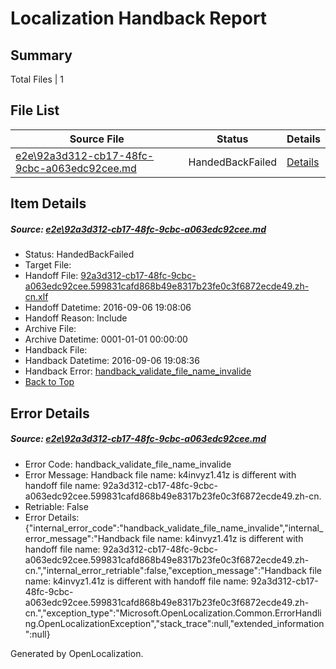 # <a name='report-top'></a> Localization Handback Report

## Summary
 Total Files | 1

## File List
 Source File | Status | Details 
 ----------- | ------ | ------- 
 [e2e\92a3d312-cb17-48fc-9cbc-a063edc92cee.md](https://github.com/OpenLocalizationTestOrg/ol-test0/blob/2b1c4afa38933b3036931f4e6a844bce5236a747/e2e/92a3d312-cb17-48fc-9cbc-a063edc92cee.md) | HandedBackFailed | [Details](#c78a1d5dad5e36b381fbf055386f693372c56b2d2)

## Item Details
##### <a name='c78a1d5dad5e36b381fbf055386f693372c56b2d2'></a> Source: [e2e\92a3d312-cb17-48fc-9cbc-a063edc92cee.md](https://github.com/OpenLocalizationTestOrg/ol-test0/blob/2b1c4afa38933b3036931f4e6a844bce5236a747/e2e/92a3d312-cb17-48fc-9cbc-a063edc92cee.md)
* Status: HandedBackFailed
* Target File: 
* Handoff File: [92a3d312-cb17-48fc-9cbc-a063edc92cee.599831cafd868b49e8317b23fe0c3f6872ecde49.zh-cn.xlf](https://github.com/OpenLocalizationTestOrg/ol-test0-handoff/blob/4a8ad5406e2b37bab6540674bc50e7f9822fe4b0/ol-handoff/OpenLocalizationTestOrg/ol-test0-zhcn/ci/ht/92a3d312-cb17-48fc-9cbc-a063edc92cee.599831cafd868b49e8317b23fe0c3f6872ecde49.zh-cn.xlf)
* Handoff Datetime: 2016-09-06 19:08:06
* Handoff Reason: Include
* Archive File: 
* Archive Datetime: 0001-01-01 00:00:00
* Handback File: 
* Handback Datetime: 2016-09-06 19:08:36
* Handback Error: [handback_validate_file_name_invalide](#c78a1d5dad5e36b381fbf055386f693372c56b2d2handback_validate_file_name_invalide)
* [Back to Top](#report-top)


## Error Details
##### <a name='c78a1d5dad5e36b381fbf055386f693372c56b2d2handback_validate_file_name_invalide'></a> Source: [e2e\92a3d312-cb17-48fc-9cbc-a063edc92cee.md](#c78a1d5dad5e36b381fbf055386f693372c56b2d2)
* Error Code: handback_validate_file_name_invalide
* Error Message: Handback file name: k4invyz1.41z is different with handoff file name: 92a3d312-cb17-48fc-9cbc-a063edc92cee.599831cafd868b49e8317b23fe0c3f6872ecde49.zh-cn.
* Retriable: False
* Error Details: {"internal_error_code":"handback_validate_file_name_invalide","internal_error_message":"Handback file name: k4invyz1.41z is different with handoff file name: 92a3d312-cb17-48fc-9cbc-a063edc92cee.599831cafd868b49e8317b23fe0c3f6872ecde49.zh-cn.","internal_error_retriable":false,"exception_message":"Handback file name: k4invyz1.41z is different with handoff file name: 92a3d312-cb17-48fc-9cbc-a063edc92cee.599831cafd868b49e8317b23fe0c3f6872ecde49.zh-cn.","exception_type":"Microsoft.OpenLocalization.Common.ErrorHandling.OpenLocalizationException","stack_trace":null,"extended_information":null}


Generated by OpenLocalization.

